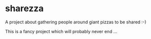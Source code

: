 # sharezza
A project about gathering people around giant pizzas to be shared :-)

This is a fancy project which will probably never end ...
